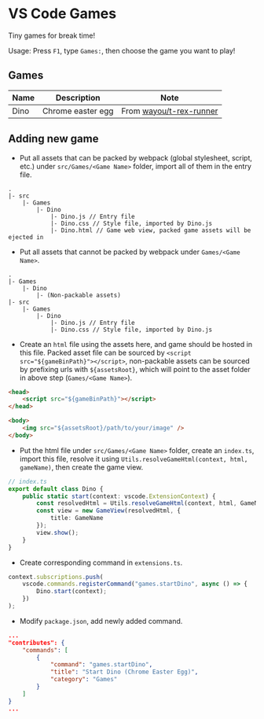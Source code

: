 # VS Code Games

Tiny games for break time!

Usage: Press `F1`, type `Games:`, then choose the game you want to play!

## Games

Name | Description | Note
--- | --- | ---
Dino | Chrome easter egg | From [wayou/t-rex-runner](https://github/wayou/t-rex-runner)

## Adding new game

- Put all assets that can be packed by webpack (global stylesheet, script, etc.) under `src/Games/<Game Name>` folder, import all of them in the entry file.

```text
.
|- src
    |- Games
        |- Dino
            |- Dino.js // Entry file
            |- Dino.css // Style file, imported by Dino.js
            |- Dino.html // Game web view, packed game assets will be ejected in
```

- Put all assets that cannot be packed by webpack under `Games/<Game Name>`.

```text
.
|- Games
    |- Dino
        |- (Non-packable assets)
|- src
    |- Games
        |- Dino
            |- Dino.js // Entry file
            |- Dino.css // Style file, imported by Dino.js
```

- Create an `html` file using the assets here, and game should be hosted in this file. Packed asset file can be sourced by `<script src="${gameBinPath}"></script>`, non-packable assets can be sourced by prefixing urls with `${assetsRoot}`, which will point to the asset folder in above step (`Games/<Game Name>`).

```html
<head>
    <script src="${gameBinPath}"></script>
</head>

<body>
    <img src="${assetsRoot}/path/to/your/image" />
</body>
```

- Put the html file under `src/Games/<Game Name>` folder, create an `index.ts`, import this file, resolve it using `Utils.resolveGameHtml(context, html, gameName)`, then create the game view.

```typescript
// index.ts
export default class Dino {
    public static start(context: vscode.ExtensionContext) {
        const resolvedHtml = Utils.resolveGameHtml(context, html, GameName);
        const view = new GameView(resolvedHtml, {
            title: GameName
        });
        view.show();
    }
}
```

- Create corresponding command in `extensions.ts`.

```typescript
context.subscriptions.push(
    vscode.commands.registerCommand("games.startDino", async () => {
        Dino.start(context);
    })
);
```

- Modify `package.json`, add newly added command.

```json
...
"contributes": {
    "commands": [
        {
            "command": "games.startDino",
            "title": "Start Dino (Chrome Easter Egg)",
            "category": "Games"
        }
    ]
}
...
```